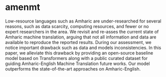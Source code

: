 # amenmt


Low-resource languages such as Amharic are under-researched for several reasons, such as data scarcity, computing resources, and fewer or no expert researchers in the area. We revisit and re-asses the current state of Amharic machine translation, arguing that not all information and data are available to reproduce the reported results. During our assessment, we notice important drawback such as data and models inconsistencies. In this paper, we alleviate this drawback by providing an open-source baseline model based on Transformers along with a public curated dataset for guiding Amharic-English Machine Translation future works. Our model outperforms the state-of-the-art approaches on Amharic-English.
